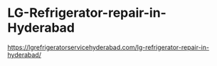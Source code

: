 # LG-Refrigerator-repair-in-Hyderabad
https://lgrefrigeratorservicehyderabad.com/lg-refrigerator-repair-in-hyderabad/ 
